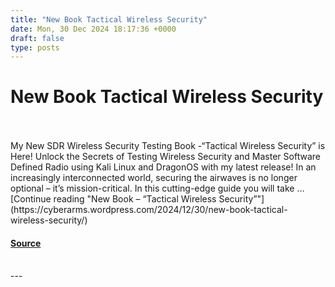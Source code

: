 ```yaml
---
title: "New Book Tactical Wireless Security"
date: Mon, 30 Dec 2024 18:17:36 +0000
draft: false
type: posts
---
```

# New Book Tactical Wireless Security

<br/>

<br/>
My New SDR Wireless Security Testing Book -“Tactical Wireless Security” is Here! Unlock the Secrets of Testing Wireless Security and Master Software Defined Radio using Kali Linux and DragonOS with my latest release! In an increasingly interconnected world, securing the airwaves is no longer optional – it’s mission-critical. In this cutting-edge guide you will take … [Continue reading "New Book – “Tactical Wireless Security”"](https://cyberarms.wordpress.com/2024/12/30/new-book-tactical-wireless-security/)

#### [Source](https://cyberarms.wordpress.com/2024/12/30/new-book-tactical-wireless-security/)

<br/>
---
